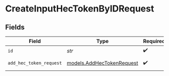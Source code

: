 # CreateInputHecTokenByIDRequest


## Fields

| Field                                                        | Type                                                         | Required                                                     | Description                                                  |
| ------------------------------------------------------------ | ------------------------------------------------------------ | ------------------------------------------------------------ | ------------------------------------------------------------ |
| `id`                                                         | *str*                                                        | :heavy_check_mark:                                           | hec input id                                                 |
| `add_hec_token_request`                                      | [models.AddHecTokenRequest](../models/addhectokenrequest.md) | :heavy_check_mark:                                           | AddHecTokenRequest object                                    |
